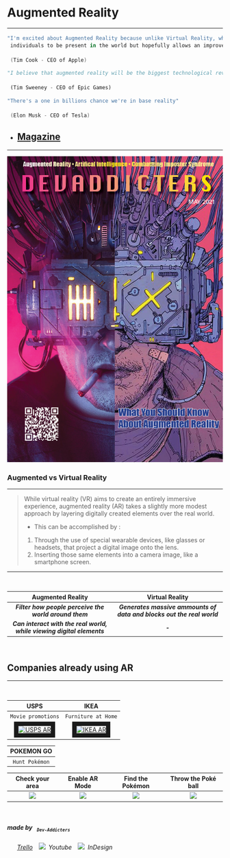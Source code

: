 # **Augmented Reality**
---

```kotlin
"I'm excited about Augmented Reality because unlike Virtual Reality, which closes the world out, AR allows
 individuals to be present in the world but hopefully allows an improvement on what's happening presently."

 (Tim Cook - CEO of Apple)
```

```python
"I believe that augmented reality will be the biggest technological revolution that happens in our lifetimes."

 (Tim Sweeney - CEO of Epic Games)
```

```scala
"There's a one in billions chance we're in base reality"

 (Elon Musk - CEO of Tesla)
```


* ## [Magazine](https://www.flipsnack.com/DEVADDICTERS/devaddicters.html)
---

<img src="./images/DEVADDICTERS COVER(2).png" alt="DEVADDICTERS AR" />

<br />

### Augmented  vs  Virtual Reality
---

>While virtual reality (VR) aims to create an entirely immersive experience, augmented reality (AR) takes a slightly more modest approach by layering digitally created elements over the real world.
> * This can be accomplished by :
> 1. Through the use of special wearable devices, like glasses or headsets, that project a digital image onto the lens.
> 2. Inserting those same elements into a camera image, like a smartphone screen.
---
<br />

| Augmented Reality | Virtual Reality |
| :----------------------------------------------------: | :--------------------------------------: | 
| ***Filter how people perceive the world around them*** | ***Generates massive ammounts of data and blocks out the real world*** |
| ***Can interact with the real world, while viewing digital elements*** | ***-*** |

<br />

## Companies already using AR 
---

<br />

| __USPS__ | __IKEA__ |
| :--------: | :-------: |
|`Movie promotions` | `Furniture at Home` |
|<a href="https://youtu.be/1fT7z892HDM" target="_blank"><img src="http://img.youtube.com/vi/1fT7z892HDM/0.jpg" alt="USPS AR" max-width="540" max-height="360" border="10" />|<a href="https://youtu.be/vDNzTasuYEw" target="_blank"><img src="http://img.youtube.com/vi/vDNzTasuYEw/0.jpg" alt="IKEA AR" max-width="540" max-height="360" border="10" />|
 
 | __POKEMON GO__ |
 | :------------: |
 | `Hunt Pokémon` |
 
 | Check your area | Enable AR Mode | Find the Pokémon | Throw the Poké ball |
 | :-------------: | :-------------------------------: | :-----------------: | :-------------------------------: |
 |<img src="https://d2duuy9yo5pldo.cloudfront.net/niantic/732eb797-4e78-41e0-ab4c-4598745e542e.png" max-width="300" max-height="380"/>|<img src="https://d2duuy9yo5pldo.cloudfront.net/niantic/5db24790-9919-4501-86d6-bb3b090c02d3.png" max-width="300" max-height="380"/> |<img src="https://image-cdn.hypb.st/https%3A%2F%2Fhypebeast.com%2Fimage%2F2018%2F12%2Fpokemon-go-2018-photos-02.jpg?q=75&w=500&cbr=1&fit=max" max-width="300" max-height="380"/> |<img src="https://d2duuy9yo5pldo.cloudfront.net/niantic/cd164a0c-c5c1-4cd0-9efb-c68ccebb5c04.png" max-width="300" max-height="380"/> |
 
 <br />

  ##### ***made*** by &ensp;<sub>`Dev-Addicters`</sub>
 ###### <img src="https://api.iconify.design/logos:trello.svg" width="16px" height="16px" />&ensp;[Trello](https://trello.com/b/kfWc0seb/71-squad-1-board)&ensp;&ensp;<img src="https://api.iconify.design/logos:youtube-icon.svg" width="16px" />&ensp;Youtube&ensp;&ensp;<img src="https://api.iconify.design/simple-icons:adobeindesign.svg" width="16px"/>&ensp;InDesign

